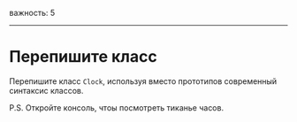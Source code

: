 важность: 5

---

# Перепишите класс

Перепишите класс `Clock`, используя вместо прототипов современный синтаксис классов.

P.S. Откройте консоль, чтоы посмотреть тиканье часов.
